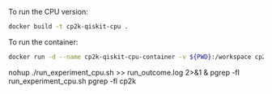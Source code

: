 To run the CPU version:
```bash
docker build -t cp2k-qiskit-cpu .
```
To run the container:
```bash
docker run -d --name cp2k-qiskit-cpu-container -v ${PWD}:/workspace cp2k-qiskit-cpu
```

nohup ./run_experiment_cpu.sh >> run_outcome.log 2>&1 &
pgrep -fl run_experiment_cpu.sh
pgrep -fl cp2k
